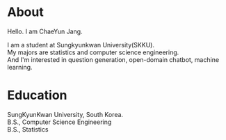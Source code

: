 About
======================
Hello. I am ChaeYun Jang.  

I am a student at Sungkyunkwan University(SKKU).  
My majors are statistics and computer science engineering.  
And I'm interested in question generation, open-domain chatbot, machine learning.  

Education
======================
SungKyunKwan University, South Korea.   
B.S., Computer Science Engineering  
B.S., Statistics  
